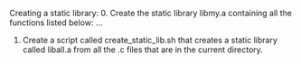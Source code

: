 Creating a static library:
0. Create the static library libmy.a containing all the functions listed below: ...

1. Create a script called create_static_lib.sh that creates a static library called liball.a from all the .c files that are in the current directory.
